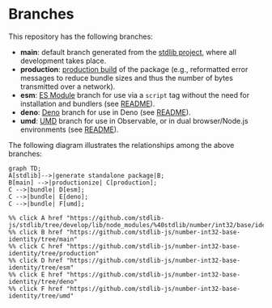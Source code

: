 <!--

@license Apache-2.0

Copyright (c) 2022 The Stdlib Authors.

Licensed under the Apache License, Version 2.0 (the "License");
you may not use this file except in compliance with the License.
You may obtain a copy of the License at

    http://www.apache.org/licenses/LICENSE-2.0

Unless required by applicable law or agreed to in writing, software
distributed under the License is distributed on an "AS IS" BASIS,
WITHOUT WARRANTIES OR CONDITIONS OF ANY KIND, either express or implied.
See the License for the specific language governing permissions and
limitations under the License.

-->

# Branches

This repository has the following branches:

-   **main**: default branch generated from the [stdlib project][stdlib-url], where all development takes place.
-   **production**: [production build][production-url] of the package (e.g., reformatted error messages to reduce bundle sizes and thus the number of bytes transmitted over a network).
-   **esm**: [ES Module][esm-url] branch for use via a `script` tag without the need for installation and bundlers (see [README][esm-readme]).
-   **deno**: [Deno][deno-url] branch for use in Deno (see [README][deno-readme]).
-   **umd**: [UMD][umd-url] branch for use in Observable, or in dual browser/Node.js environments (see [README][umd-readme]).

The following diagram illustrates the relationships among the above branches:

```mermaid
graph TD;
A[stdlib]-->|generate standalone package|B;
B[main] -->|productionize| C[production];
C -->|bundle| D[esm];
C -->|bundle| E[deno];
C -->|bundle| F[umd];

%% click A href "https://github.com/stdlib-js/stdlib/tree/develop/lib/node_modules/%40stdlib/number/int32/base/identity"
%% click B href "https://github.com/stdlib-js/number-int32-base-identity/tree/main"
%% click C href "https://github.com/stdlib-js/number-int32-base-identity/tree/production"
%% click D href "https://github.com/stdlib-js/number-int32-base-identity/tree/esm"
%% click E href "https://github.com/stdlib-js/number-int32-base-identity/tree/deno"
%% click F href "https://github.com/stdlib-js/number-int32-base-identity/tree/umd"
```

[stdlib-url]: https://github.com/stdlib-js/stdlib/tree/develop/lib/node_modules/%40stdlib/number/int32/base/identity
[production-url]: https://github.com/stdlib-js/number-int32-base-identity/tree/production
[deno-url]: https://github.com/stdlib-js/number-int32-base-identity/tree/deno
[deno-readme]: https://github.com/stdlib-js/number-int32-base-identity/blob/deno/README.md
[umd-url]: https://github.com/stdlib-js/number-int32-base-identity/tree/umd
[umd-readme]: https://github.com/stdlib-js/number-int32-base-identity/blob/umd/README.md
[esm-url]: https://github.com/stdlib-js/number-int32-base-identity/tree/esm
[esm-readme]: https://github.com/stdlib-js/number-int32-base-identity/blob/esm/README.md